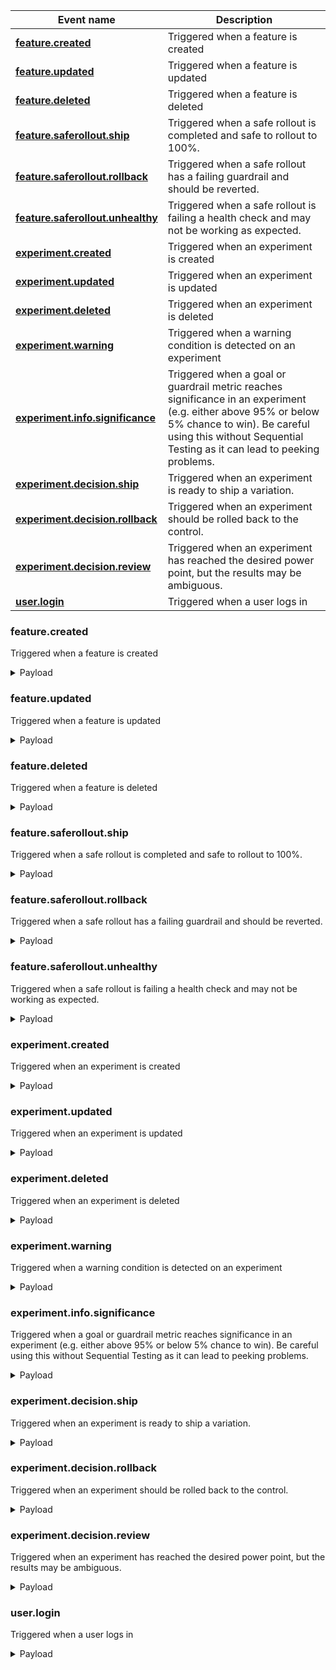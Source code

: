 
  | Event name | Description |
  |------------|-------------|
  | **[feature.created](#featurecreated)** | Triggered when a feature is created |
| **[feature.updated](#featureupdated)** | Triggered when a feature is updated |
| **[feature.deleted](#featuredeleted)** | Triggered when a feature is deleted |
| **[feature.saferollout.ship](#featuresaferolloutship)** | Triggered when a safe rollout is completed and safe to rollout to 100%. |
| **[feature.saferollout.rollback](#featuresaferolloutrollback)** | Triggered when a safe rollout has a failing guardrail and should be reverted. |
| **[feature.saferollout.unhealthy](#featuresaferolloutunhealthy)** | Triggered when a safe rollout is failing a health check and may not be working as expected. |
| **[experiment.created](#experimentcreated)** | Triggered when an experiment is created |
| **[experiment.updated](#experimentupdated)** | Triggered when an experiment is updated |
| **[experiment.deleted](#experimentdeleted)** | Triggered when an experiment is deleted |
| **[experiment.warning](#experimentwarning)** | Triggered when a warning condition is detected on an experiment |
| **[experiment.info.significance](#experimentinfosignificance)** | Triggered when a goal or guardrail metric reaches significance in an experiment (e.g. either above 95% or below 5% chance to win). Be careful using this without Sequential Testing as it can lead to peeking problems. |
| **[experiment.decision.ship](#experimentdecisionship)** | Triggered when an experiment is ready to ship a variation. |
| **[experiment.decision.rollback](#experimentdecisionrollback)** | Triggered when an experiment should be rolled back to the control. |
| **[experiment.decision.review](#experimentdecisionreview)** | Triggered when an experiment has reached the desired power point, but the results may be ambiguous. |
| **[user.login](#userlogin)** | Triggered when a user logs in |

  
### feature.created

Triggered when a feature is created

<details>
  <summary>Payload</summary>

```typescript
any
```
</details>


### feature.updated

Triggered when a feature is updated

<details>
  <summary>Payload</summary>

```typescript
any
```
</details>


### feature.deleted

Triggered when a feature is deleted

<details>
  <summary>Payload</summary>

```typescript
any
```
</details>


### feature.saferollout.ship

Triggered when a safe rollout is completed and safe to rollout to 100%.

<details>
  <summary>Payload</summary>

```typescript
any
```
</details>


### feature.saferollout.rollback

Triggered when a safe rollout has a failing guardrail and should be reverted.

<details>
  <summary>Payload</summary>

```typescript
any
```
</details>


### feature.saferollout.unhealthy

Triggered when a safe rollout is failing a health check and may not be working as expected.

<details>
  <summary>Payload</summary>

```typescript
any
```
</details>


### experiment.created

Triggered when an experiment is created

<details>
  <summary>Payload</summary>

```typescript
any
```
</details>


### experiment.updated

Triggered when an experiment is updated

<details>
  <summary>Payload</summary>

```typescript
any
```
</details>


### experiment.deleted

Triggered when an experiment is deleted

<details>
  <summary>Payload</summary>

```typescript
any
```
</details>


### experiment.warning

Triggered when a warning condition is detected on an experiment

<details>
  <summary>Payload</summary>

```typescript
any
```
</details>


### experiment.info.significance

Triggered when a goal or guardrail metric reaches significance in an experiment (e.g. either above 95% or below 5% chance to win). Be careful using this without Sequential Testing as it can lead to peeking problems.

<details>
  <summary>Payload</summary>

```typescript
any
```
</details>


### experiment.decision.ship

Triggered when an experiment is ready to ship a variation.

<details>
  <summary>Payload</summary>

```typescript
any
```
</details>


### experiment.decision.rollback

Triggered when an experiment should be rolled back to the control.

<details>
  <summary>Payload</summary>

```typescript
any
```
</details>


### experiment.decision.review

Triggered when an experiment has reached the desired power point, but the results may be ambiguous.

<details>
  <summary>Payload</summary>

```typescript
any
```
</details>


### user.login

Triggered when a user logs in

<details>
  <summary>Payload</summary>

```typescript
any
```
</details>

